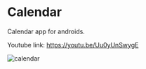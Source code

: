 # **Calendar**
Calendar app for androids.

Youtube link: https://youtu.be/Uu0yUnSwygE

![calendar](https://user-images.githubusercontent.com/57301792/77712437-c45a1800-6ff9-11ea-9ee9-62e0ab102c67.jpg)
